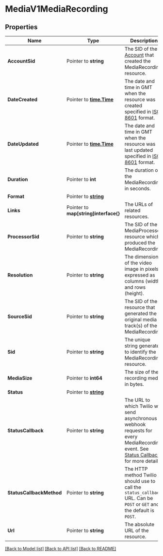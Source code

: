 # MediaV1MediaRecording

## Properties

Name | Type | Description | Notes
------------ | ------------- | ------------- | -------------
**AccountSid** | Pointer to **string** | The SID of the [Account](https://www.twilio.com/docs/iam/api/account) that created the MediaRecording resource. |
**DateCreated** | Pointer to [**time.Time**](time.Time.md) | The date and time in GMT when the resource was created specified in [ISO 8601](https://en.wikipedia.org/wiki/ISO_8601) format. |
**DateUpdated** | Pointer to [**time.Time**](time.Time.md) | The date and time in GMT when the resource was last updated specified in [ISO 8601](https://en.wikipedia.org/wiki/ISO_8601) format. |
**Duration** | Pointer to **int** | The duration of the MediaRecording in seconds. |
**Format** | Pointer to [**string**](MediaRecordingEnumFormat.md) |  |
**Links** | Pointer to **map[string]interface{}** | The URLs of related resources. |
**ProcessorSid** | Pointer to **string** | The SID of the MediaProcessor resource which produced the MediaRecording. |
**Resolution** | Pointer to **string** | The dimensions of the video image in pixels expressed as columns (width) and rows (height). |
**SourceSid** | Pointer to **string** | The SID of the resource that generated the original media track(s) of the MediaRecording. |
**Sid** | Pointer to **string** | The unique string generated to identify the MediaRecording resource. |
**MediaSize** | Pointer to **int64** | The size of the recording media in bytes. |
**Status** | Pointer to [**string**](MediaRecordingEnumStatus.md) |  |
**StatusCallback** | Pointer to **string** | The URL to which Twilio will send asynchronous webhook requests for every MediaRecording event. See [Status Callbacks](/docs/live/status-callbacks) for more details. |
**StatusCallbackMethod** | Pointer to **string** | The HTTP method Twilio should use to call the `status_callback` URL. Can be `POST` or `GET` and the default is `POST`. |
**Url** | Pointer to **string** | The absolute URL of the resource. |

[[Back to Model list]](../README.md#documentation-for-models) [[Back to API list]](../README.md#documentation-for-api-endpoints) [[Back to README]](../README.md)


